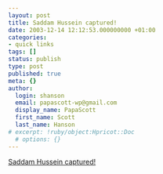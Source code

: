 ```yaml
---
layout: post
title: Saddam Hussein captured!
date: 2003-12-14 12:12:53.000000000 +01:00
categories:
- quick links
tags: []
status: publish
type: post
published: true
meta: {}
author:
  login: shanson
  email: papascott-wp@gmail.com
  display_name: PapaScott
  first_name: Scott
  last_name: Hanson
# excerpt: !ruby/object:Hpricot::Doc
  # options: {}
---
```

<p><a title="Confirmed" href="http://tagesschau.de/aktuell/meldungen/0,1185,OID2770876_NAVSPM1_REF1,00.html">Saddam Hussein captured!</a></p>
